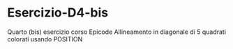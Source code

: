 # Esercizio-D4-bis
Quarto (bis) esercizio corso Epicode
Allineamento in diagonale di 5 quadrati colorati usando POSITION
